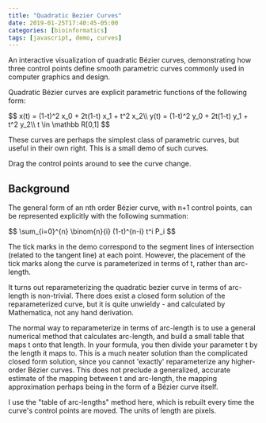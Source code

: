 ```yaml
---
title: "Quadratic Bezier Curves"
date: 2019-01-25T17:40:45-05:00
categories: [bioinformatics]
tags: [javascript, demo, curves]
---
```


An interactive visualization of quadratic Bézier curves, demonstrating how three control points define smooth parametric curves commonly used in computer graphics and design.

<!--more-->

Quadratic Bézier curves are explicit parametric functions of the following form:

<div>
$$
x(t) = (1-t)^2 x_0 + 2t(1-t) x_1 + t^2 x_2\\
y(t) = (1-t)^2 y_0 + 2t(1-t) y_1 + t^2 y_2\\
t \in \mathbb R[0,1]
$$
</div>

These curves are perhaps the simplest class of parametric curves, but useful in
their own right. This is a small demo of such curves.

Drag the control points around to see the curve change.

<canvas id="canvas" width="500" height="500"></canvas>

<script type="text/javascript" src="/js/bioinformatics/quadratic-bezier-curves.js"></script>

## Background

The general form of an nth order Bézier curve, with n+1 control points, can be
represented explicitly with the following summation:

<div>
$$
\sum_{i=0}^{n} \binom{n}{i} (1-t)^{n-i} t^i P_i
$$
</div>

The tick marks in the demo correspond to the segment lines of intersection
(related to the tangent line) at each point. However, the placement of the tick
marks along the curve is parameterized in terms of t, rather than arc-length.

It turns out reparameterizing the quadratic bezier curve in terms of arc-length
is non-trivial. There does exist a closed form solution of the reparameterized
curve, but it is quite unwieldy - and calculated by Mathematica, not any hand
derivation.

The normal way to reparameterize in terms of arc-length is to use a general
numerical method that calculates arc-length, and build a small table that maps t
onto that length. In your formula, you then divide your parameter t by the
length it maps to. This is a much neater solution than the complicated closed
form solution, since you cannot 'exactly' reparameterize any higher-order Bézier
curves. This does not preclude a generalized, accurate estimate of the mapping
between t and arc-length, the mapping approximation perhaps being in the form of
a Bézier curve itself.

I use the "table of arc-lengths" method here, which is rebuilt every time the
curve's control points are moved. The units of length are pixels.
